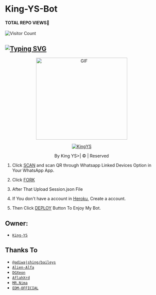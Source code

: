 # King-YS-Bot
#### TOTAL REPO VIEWS📍

![Visitor Count](https://profile-counter.glitch.me/terror-boy/count.svg)

## [![Typing SVG](https://readme-typing-svg.herokuapp.com?font=Rockstar-ExtraBold&color=F33A6A&lines=WELCOME+TO+King+YS+Bot+WA+BOT.;CREATED+BY+Yoman+Saubhagya;BEST+MULTIDEVICE+WA+BOT;THANKS+FOR+VISITING+MY+GIT)](https://git.io/typing-svg)

 </a>

</p>

<div align="center">

  <p align="center">

<img src="https://i.ibb.co/THTK67m/King ys bot (1).png" alt="GIF" width="300" height="270"/>

</p>

  <p align="center">

<a href="#"><img title="KingYS" src="https://img.shields.io/badge/King-YS-green?colorA=%23ff0000&colorB=%23017e40&style=for-the-badge"></a>

</p>

</div>

<p align="center">By King YS>| © | Reserved  </br> 


1. Click [SCAN](https://replit.com/@DGXeon/Cheems-Bot-Multi-Device-Qr-Code-Generator?output%20only=1&lite=1#index.js) and scan QR through Whatsapp Linked Devices Option in Your WhatsApp App.

2. Click [FORK](https://github.com/vihangayt0/VihangaBot-MD/fork)

2. After That Upload Session.json File

3. If You don't have a account in [Heroku](https://signup.heroku.com/), Create a account.

5. Then Click [DEPLOY](https://heroku.com/deploy) Button To Enjoy My Bot.


## Owner:
* [`King-YS`](https://github.com/sl-code-herose-officially)

## Thanks To
* [`@adiwajshing/baileys`](https://github.com/adiwajshing/baileys)
* [`Alien-Alfa`](https://github.com/Alien-Alfa)
* [`DGXeon`](https://github.com/DGXeon)
* [`AflahXrd`](https://github.com/nexusNw)
* [`MR.Nima`](https://github.com/DarkMakerofc)
* [`EDM-OFFICIAL`](https://github.com/edm-official)
